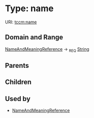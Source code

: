 
# Type: name




URI: [tccm:name](https://hotecosystem.org/tccmname)


## Domain and Range

[NameAndMeaningReference](NameAndMeaningReference.md) ->  <sub>REQ</sub> [String](types/String.md)

## Parents


## Children


## Used by

 * [NameAndMeaningReference](NameAndMeaningReference.md)
